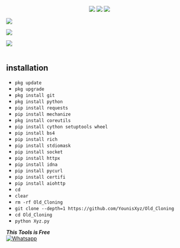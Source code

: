 
<p align="center" width="100%" height="auto">
    <img src="https://visitor-badge.laobi.icu/badge?page_id=YounisXyz.YounisXyz"/>
    <img src="https://img.shields.io/github/followers/YounisXyz?style=flat"/>
    <img src="https://img.shields.io/github/stars/YounisXyz?style=flat"/>
</p>

[![](https://img.shields.io/badge/Facebook-blue?logo=Facebook&logoColor=blue&labelColor=white)](https://www.facebook.com/YounisXyz)

[![](https://img.shields.io/badge/Messenger-red?logo=Messenger&logoColor=red&labelColor=black)](https://m.me/YounisXyz) <br>

[![](https://img.shields.io/badge/Whatsapp-CHAT-red?logo=Whatsapp&logoColor=Brightgreen&labelColor=white)](https://wa.me/923194999455?text=hey+YounisXyz+im+from+safeum) <br><br>

## <b>installation</b>

- `pkg update`
- `pkg upgrade`
- `pkg install git`
- `pkg install python`
- `pip install requests`
- `pip install mechanize`
- `pkg install coreutils`
- `pip install cython setuptools wheel`
- `pip install bs4`
- `pip install rich`
- `pip install stdiomask`
- `pip install socket`
- `pip install httpx`
- `pip install idna`
- `pip install pycurl`
- `pip install certifi`
- `pip install aiohttp`
- `cd`
- `clear`
- `rm -rf Old_Cloning`
- `git clone --depth=1 https://github.com/YounisXyz/Old_Cloning`
- `cd Old_Cloning`
- `python Xyz.py`



 ___This Tools is Free___</br>
 [![Whatsapp](https://img.shields.io/badge/Whatsapp-MR.YOUNIS-deepgreen?style=flat-square&logo=whatsapp)](https://wa.me/+923194999455)



